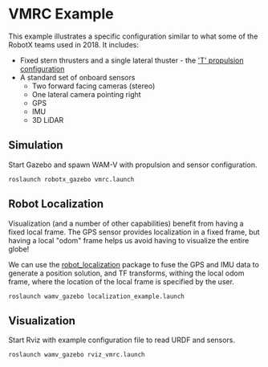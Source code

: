 # VMRC Example #

This example illustrates a specific configuration similar to what some of the RobotX teams used in 2018.  It includes:

* Fixed stern thrusters and a single lateral thuster - the ['T' propulsion configuration](https://bitbucket.org/osrf/vmrc/wiki/tutorials/PropulsionConfiguration)
* A standard set of onboard sensors
  * Two forward facing cameras (stereo)
  * One lateral camera pointing right
  * GPS
  * IMU
  * 3D LiDAR

## Simulation

Start Gazebo and spawn WAM-V with propulsion and sensor configuration.

```
roslaunch robotx_gazebo vmrc.launch 
```

## Robot Localization

Visualization (and a number of other capabilities) benefit from having a fixed local frame.  The GPS sensor provides localization in a fixed frame, but having a local "odom" frame helps us avoid having to visualize the entire globe!

We can use the [robot_localization](http://wiki.ros.org/robot_localization) package to fuse the GPS and IMU data to generate a position solution, and TF transforms, withing the local odom frame, where the location of the local frame is specified by the user.  

```
roslaunch wamv_gazebo localization_example.launch
```

## Visualization

Start Rviz with example configuration file to read URDF and sensors.

```
roslaunch wamv_gazebo rviz_vmrc.launch 
```